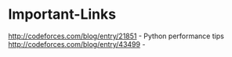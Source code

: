 # Important-Links
http://codeforces.com/blog/entry/21851 - Python performance tips
http://codeforces.com/blog/entry/43499 - 

